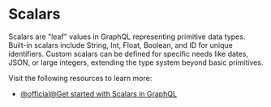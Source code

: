 # Scalars

Scalars are "leaf" values in GraphQL representing primitive data types. Built-in scalars include String, Int, Float, Boolean, and ID for unique identifiers. Custom scalars can be defined for specific needs like dates, JSON, or large integers, extending the type system beyond basic primitives.

Visit the following resources to learn more:

- [@official@Get started with Scalars in GraphQL](https://graphql.org/learn/schema/#scalar-types)